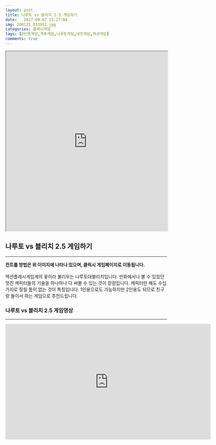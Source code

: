 ```yaml
---
layout: post
title: 나루토 vs 블리치 2.5 게임하기
date:   2017-09-07 15:27:04
img: 200121_033912.jpg
categories: 플래시게임
tags: [2인용게임,격투게임,나루토게임,대전게임,액션게임]
comments: true
---
```


<center><iframe src="http://kdata1.com/2016/02/bleachvsnaruto25/" width="100%" height="560" scrolling="no"></iframe></center>
<h2>나루토 vs 블리치 2.5 게임하기</h2>

<hr />

<b>컨트롤 방법은 위 이미지에 나타나 있으며, 클릭시 게임페이지로 이동됩니다.</b>
<br><br>
액션플래시게임계의 꽃이라 불리우는 나루토대블리치입니다. 만화에서나 볼 수 있었던 멋진 캐릭터들의 기술을 하나하나 다 써볼 수 있는 것이 장점입니다. 캐릭터만 해도 수십 가지로 질릴 틈이 없는 것이 특징입니다. 1인용으로도 가능하지만 2인용도 되므로 친구랑 둘이서 하는 게임으로 추천드립니다.
<h3>나루토 vs 블리치 2.5 게임영상</h3>

<hr />

<iframe width="640" height="360" src="https://www.youtube.com/embed/wp5yb2wB9Kg?rel=0" frameborder="0" allow="autoplay; encrypted-media" allowfullscreen></iframe>